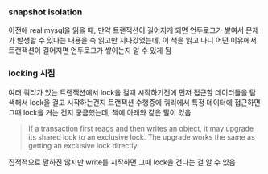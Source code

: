 ### snapshot isolation
이전에 real mysql을 읽을 때, 만약 트랜잭션이 길어지게 되면 언두로그가 쌓여서 문제가 발생할 수 있다는 내용을 슥 읽고만 지나갔었는데, 이 책을 읽고 나니 어떤 이유에서 트랜잭션이 길어지면 언두로그가 쌓이는지 알 수 있게 됨

### locking 시점
여러 쿼리가 있는 트랜잭션에서 lock을 걸때 시작하기전에 먼저 접근할 데이터들을 탐색해서 lock을 걸고 시작하는건지 트랜잭션 수행중에 쿼리에서 특정 데이터에 접근하면 그때 lock을 거는 건지 궁금했는데, 
책에 아래와 같은 말이 있음
> If a transaction first reads and then writes an object, it may upgrade its shared lock to an exclusive lock. The upgrade works the same as getting an exclusive lock directly.

집적적으로 말하진 않지만 write를 시작하면 그때 lock을 건다는 걸 알 수 있음

